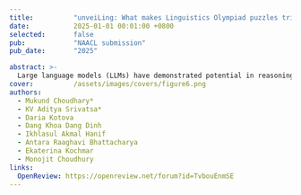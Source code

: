 ```yaml
---
title:          "unveiLing: What makes Linguistics Olympiad puzzles tricky for LLMs?"
date:           2025-01-01 00:01:00 +0800
selected:       false
pub:            "NAACL submission"
pub_date:       "2025"

abstract: >-
  Large language models (LLMs) have demonstrated potential in reasoning tasks, but their performance on linguistics puzzles remains consistently poor. These puzzles, often derived from Linguistics Olympiad contests, provide a minimal contamination environment to assess LLMs' linguistic reasoning abilities across low-resource languages. In this work, we analyze 629 problems across 41 low-resource languages by labeling each with fine-grained linguistic and meta-linguistic features. Our analysis reveals that LLMs struggle with puzzles involving high morphological complexity and unequal representation of linguistic phenomena while handling syntactic complexity relatively well. We also find that most models tend to perform better on puzzles involving linguistic features present in English. These findings can offer insights into the challenges LLMs face in multilingual and sparse data settings and suggest improvements for future dataset and benchmark design in the domain.
cover:          /assets/images/covers/figure6.png
authors:
  - Mukund Choudhary*
  - KV Aditya Srivatsa*
  - Daria Kotova
  - Dang Khoa Dang Dinh
  - Ikhlasul Akmal Hanif
  - Antara Raaghavi Bhattacharya
  - Ekaterina Kochmar
  - Monojit Choudhury
links:
  OpenReview: https://openreview.net/forum?id=TvbouEnmSE
---
```

